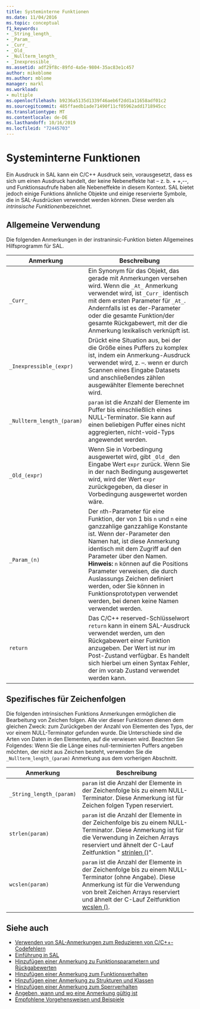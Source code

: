 ```yaml
---
title: Systeminterne Funktionen
ms.date: 11/04/2016
ms.topic: conceptual
f1_keywords:
- _String_length_
- _Param_
- _Curr_
- _Old_
- _Nullterm_length_
- _Inexpressible_
ms.assetid: adf29f8c-89fd-4a5e-9804-35ac83e1c457
author: mikeblome
ms.author: mblome
manager: markl
ms.workload:
- multiple
ms.openlocfilehash: b9236a5135d1339f46aeb6f2dd1a11658adf01c2
ms.sourcegitcommit: 485ffaedb1ade71490f11cf05962add1718945cc
ms.translationtype: MT
ms.contentlocale: de-DE
ms.lasthandoff: 10/16/2019
ms.locfileid: "72445703"
---
```

# <a name="intrinsic-functions"></a>Systeminterne Funktionen
Ein Ausdruck in SAL kann ein C/C++ Ausdruck sein, vorausgesetzt, dass es sich um einen Ausdruck handelt, der keine Nebeneffekte hat – z. b. + +,--, und Funktionsaufrufe haben alle Nebeneffekte in diesem Kontext.  SAL bietet jedoch einige Funktions ähnliche Objekte und einige reservierte Symbole, die in SAL-Ausdrücken verwendet werden können. Diese werden als *intrinsische Funktionen*bezeichnet.

## <a name="general-purpose"></a>Allgemeine Verwendung
Die folgenden Anmerkungen in der instraninsic-Funktion bieten Allgemeines Hilfsprogramm für SAL.

|Anmerkung|Beschreibung|
|----------------|-----------------|
|`_Curr_`|Ein Synonym für das Objekt, das gerade mit Anmerkungen versehen wird.  Wenn die `_At_` Anmerkung verwendet wird, ist `_Curr_` identisch mit dem ersten Parameter für `_At_`.  Andernfalls ist es der-Parameter oder die gesamte Funktion/der gesamte Rückgabewert, mit der die Anmerkung lexikalisch verknüpft ist.|
|`_Inexpressible_(expr)`|Drückt eine Situation aus, bei der die Größe eines Puffers zu komplex ist, indem ein Anmerkung-Ausdruck verwendet wird, z. –. wenn er durch Scannen eines Eingabe Datasets und anschließendes zählen ausgewählter Elemente berechnet wird.|
|`_Nullterm_length_(param)`|`param` ist die Anzahl der Elemente im Puffer bis einschließlich eines NULL-Terminator. Sie kann auf einen beliebigen Puffer eines nicht aggregierten, nicht-void-Typs angewendet werden.|
|`_Old_(expr)`|Wenn Sie in Vorbedingung ausgewertet wird, gibt `_Old_` den Eingabe Wert `expr` zurück.  Wenn Sie in der nach Bedingung ausgewertet wird, wird der Wert `expr` zurückgegeben, da dieser in Vorbedingung ausgewertet worden wäre.|
|`_Param_(n)`|Der `n`th-Parameter für eine Funktion, der von 1 bis `n` und `n` eine ganzzahlige ganzzahlige Konstante ist. Wenn der-Parameter den Namen hat, ist diese Anmerkung identisch mit dem Zugriff auf den Parameter über den Namen. **Hinweis:** `n` können auf die Positions Parameter verweisen, die durch Auslassungs Zeichen definiert werden, oder Sie können in Funktionsprototypen verwendet werden, bei denen keine Namen verwendet werden.|
|`return`|Das C/C++ reserved-Schlüsselwort `return` kann in einem SAL-Ausdruck verwendet werden, um den Rückgabewert einer Funktion anzugeben.  Der Wert ist nur im Post-Zustand verfügbar. Es handelt sich hierbei um einen Syntax Fehler, der im vorab Zustand verwendet werden kann.|

## <a name="string-specific"></a>Spezifisches für Zeichenfolgen
Die folgenden intrinsischen Funktions Anmerkungen ermöglichen die Bearbeitung von Zeichen folgen. Alle vier dieser Funktionen dienen dem gleichen Zweck: zum Zurückgeben der Anzahl von Elementen des Typs, der vor einem NULL-Terminator gefunden wurde. Die Unterschiede sind die Arten von Daten in den Elementen, auf die verwiesen wird. Beachten Sie Folgendes: Wenn Sie die Länge eines null-terminierten Puffers angeben möchten, der nicht aus Zeichen besteht, verwenden Sie die `_Nullterm_length_(param)` Anmerkung aus dem vorherigen Abschnitt.

|Anmerkung|Beschreibung|
|----------------|-----------------|
|`_String_length_(param)`|`param` ist die Anzahl der Elemente in der Zeichenfolge bis zu einem NULL-Terminator. Diese Anmerkung ist für Zeichen folgen Typen reserviert.|
|`strlen(param)`|`param` ist die Anzahl der Elemente in der Zeichenfolge bis zu einem NULL-Terminator. Diese Anmerkung ist für die Verwendung in Zeichen Arrays reserviert und ähnelt der C-Lauf Zeitfunktion " [strinlen ()](/cpp/c-runtime-library/reference/strlen-wcslen-mbslen-mbslen-l-mbstrlen-mbstrlen-l)".|
|`wcslen(param)`|`param` ist die Anzahl der Elemente in der Zeichenfolge bis zu einem NULL-Terminator (ohne Angabe). Diese Anmerkung ist für die Verwendung von breit Zeichen Arrays reserviert und ähnelt der C-Lauf Zeitfunktion [wcslen ()](/cpp/c-runtime-library/reference/strlen-wcslen-mbslen-mbslen-l-mbstrlen-mbstrlen-l).|

## <a name="see-also"></a>Siehe auch

- [Verwenden von SAL-Anmerkungen zum Reduzieren von C/C++-Codefehlern](../code-quality/using-sal-annotations-to-reduce-c-cpp-code-defects.md)
- [Einführung in SAL](../code-quality/understanding-sal.md)
- [Hinzufügen einer Anmerkung zu Funktionsparametern und Rückgabewerten](../code-quality/annotating-function-parameters-and-return-values.md)
- [Hinzufügen einer Anmerkung zum Funktionsverhalten](../code-quality/annotating-function-behavior.md)
- [Hinzufügen einer Anmerkung zu Strukturen und Klassen](../code-quality/annotating-structs-and-classes.md)
- [Hinzufügen einer Anmerkung zum Sperrverhalten](../code-quality/annotating-locking-behavior.md)
- [Angeben, wann und wo eine Anmerkung gültig ist](../code-quality/specifying-when-and-where-an-annotation-applies.md)
- [Empfohlene Vorgehensweisen und Beispiele](../code-quality/best-practices-and-examples-sal.md)
